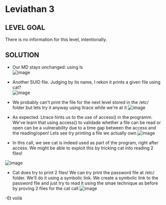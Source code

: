 # Leviathan 3

## LEVEL GOAL

There is no information for this level, intentionally.

## SOLUTION

- Our MD stays unchanged: using ls                                                                
 ![image](https://user-images.githubusercontent.com/44790709/201244947-758a34fb-36c6-44de-8f1d-3ab623f30750.png)

- Another SUID file. Judging by its name, I rekon it prints a given file using cat?                             
 ![image](https://user-images.githubusercontent.com/44790709/201245088-321a5795-f492-4bee-ac8d-e0db9dac4d56.png)

- We probably can't print the file for the next level stored in the /etc/ folder but lets try it anyway using ltrace while we're at it
 ![image](https://user-images.githubusercontent.com/44790709/201245248-ebbd82fc-b22c-4c0f-a767-0cf7e7692c90.png)
 
- As expected. Ltrace hints us to the use of access() in the programm. We've learn that using access() to validade whether a file can be read or open can be a vulnerability due to a time gap between the access and the reading/open! Lets see try printing a file we actually own
![image](https://user-images.githubusercontent.com/44790709/201246243-5d6c6491-3bfb-44ed-99d0-87d91cfc1fb0.png)

- In this call, we see cat is indeed used as part of the program, right after access. We might be able to exploit this by tricking cat into reading 2 files!

![image](https://user-images.githubusercontent.com/44790709/201247250-20a5a662-f224-440b-b93b-dde6300fb729.png)

- Cat does try to print 2 files! We can try print the password file at /etc/ folder. We'll do it using a symbolic link. We create a symbolic link to the password file and just try to read it using the smae technique as before by proving 2 files for the cat call 
![image](https://user-images.githubusercontent.com/44790709/201248445-aa8b5aff-9695-4164-b975-b5ef5cbe53f1.png) 

-Et voilá


